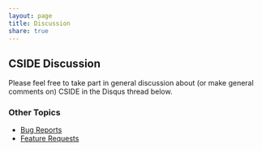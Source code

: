 ```yaml
---
layout: page
title: Discussion
share: true
---
```


## CSIDE Discussion

Please feel free to take part in general discussion about (or make general comments on) CSIDE in the Disqus thread below.

### Other Topics

- [Bug Reports](https://choicescriptide.github.io/discuss/report-bug/ "Bug Reports") 
- [Feature Requests](https://choicescriptide.github.io/discuss/request-feature/ "Feature Requests")